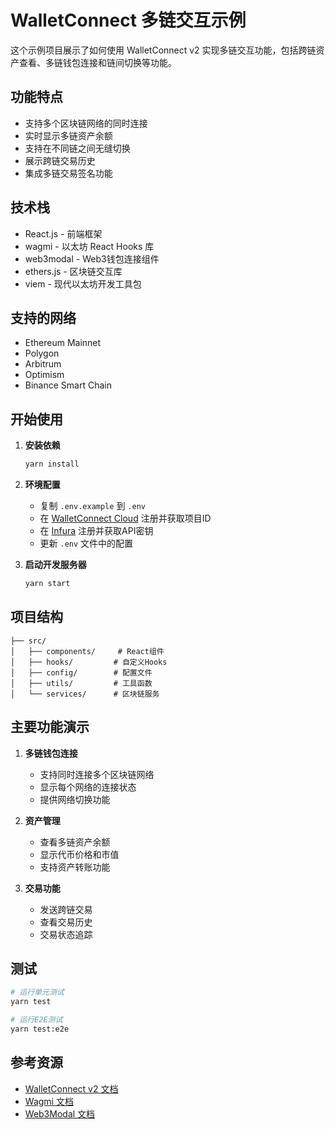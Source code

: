 # WalletConnect 多链交互示例

这个示例项目展示了如何使用 WalletConnect v2 实现多链交互功能，包括跨链资产查看、多链钱包连接和链间切换等功能。

## 功能特点

- 支持多个区块链网络的同时连接
- 实时显示多链资产余额
- 支持在不同链之间无缝切换
- 展示跨链交易历史
- 集成多链交易签名功能

## 技术栈

- React.js - 前端框架
- wagmi - 以太坊 React Hooks 库
- web3modal - Web3钱包连接组件
- ethers.js - 区块链交互库
- viem - 现代以太坊开发工具包

## 支持的网络

- Ethereum Mainnet
- Polygon
- Arbitrum
- Optimism
- Binance Smart Chain

## 开始使用

1. **安装依赖**
   ```bash
   yarn install
   ```

2. **环境配置**
   - 复制 `.env.example` 到 `.env`
   - 在 [WalletConnect Cloud](https://cloud.walletconnect.com) 注册并获取项目ID
   - 在 [Infura](https://infura.io) 注册并获取API密钥
   - 更新 `.env` 文件中的配置

3. **启动开发服务器**
   ```bash
   yarn start
   ```

## 项目结构

```
├── src/
│   ├── components/     # React组件
│   ├── hooks/         # 自定义Hooks
│   ├── config/        # 配置文件
│   ├── utils/         # 工具函数
│   └── services/      # 区块链服务
```

## 主要功能演示

1. **多链钱包连接**
   - 支持同时连接多个区块链网络
   - 显示每个网络的连接状态
   - 提供网络切换功能

2. **资产管理**
   - 查看多链资产余额
   - 显示代币价格和市值
   - 支持资产转账功能

3. **交易功能**
   - 发送跨链交易
   - 查看交易历史
   - 交易状态追踪

## 测试

```bash
# 运行单元测试
yarn test

# 运行E2E测试
yarn test:e2e
```

## 参考资源

- [WalletConnect v2 文档](https://docs.walletconnect.com/2.0)
- [Wagmi 文档](https://wagmi.sh)
- [Web3Modal 文档](https://docs.walletconnect.com/2.0/web3modal/about)
